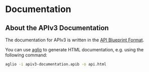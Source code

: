 Documentation
=======================

About the APIv3 Documentation
-----------------------------

The documentation for APIv3 is written in the [API Blueprint Format](http://apiblueprint.org/).

You can use [aglio](https://github.com/danielgtaylor/aglio) to generate HTML documentation, e.g. using the following command:

```bash
aglio -i apiv3-documentation.apib -o api.html
```
